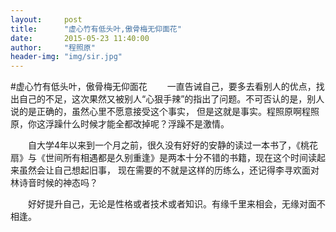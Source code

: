 ```yaml
---
layout:     post
title:      "虚心竹有低头叶,傲骨梅无仰面花"
date:       2015-05-23 11:40:00
author:     "程照原"
header-img: "img/sir.jpg"
---
```

#虚心竹有低头叶，傲骨梅无仰面花
　　一直告诫自己，要多去看别人的优点，找出自己的不足，这次果然又被别人“心狠手辣”的指出了问题。不可否认的是，别人说的是正确的，虽然心里不愿意接受这个事实，
但是这就是事实。程照原啊程照原，你这浮躁什么时候才能全都改掉呢？浮躁不是激情。

　　自大学4年以来到一个月之前，很久没有好好的安静的读过一本书了，《桃花扇》与《世间所有相遇都是久别重逢》是两本十分不错的书籍，现在这个时间读起来虽然会让自己想起旧事，
现在需要的不就是这样的历练么，还记得李寻欢面对林诗音时候的神态吗？

　　好好提升自己，无论是性格或者技术或者知识。有缘千里来相会，无缘对面不相逢。



